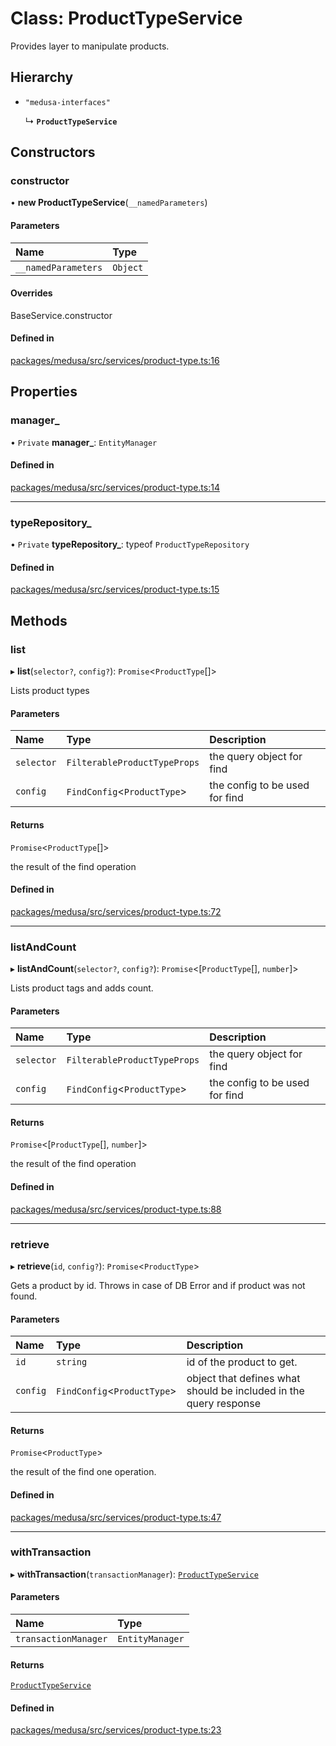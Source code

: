 # Class: ProductTypeService

Provides layer to manipulate products.

## Hierarchy

- `"medusa-interfaces"`

  ↳ **`ProductTypeService`**

## Constructors

### constructor

• **new ProductTypeService**(`__namedParameters`)

#### Parameters

| Name | Type |
| :------ | :------ |
| `__namedParameters` | `Object` |

#### Overrides

BaseService.constructor

#### Defined in

[packages/medusa/src/services/product-type.ts:16](https://github.com/medusajs/medusa/blob/6225aa57b/packages/medusa/src/services/product-type.ts#L16)

## Properties

### manager\_

• `Private` **manager\_**: `EntityManager`

#### Defined in

[packages/medusa/src/services/product-type.ts:14](https://github.com/medusajs/medusa/blob/6225aa57b/packages/medusa/src/services/product-type.ts#L14)

___

### typeRepository\_

• `Private` **typeRepository\_**: typeof `ProductTypeRepository`

#### Defined in

[packages/medusa/src/services/product-type.ts:15](https://github.com/medusajs/medusa/blob/6225aa57b/packages/medusa/src/services/product-type.ts#L15)

## Methods

### list

▸ **list**(`selector?`, `config?`): `Promise`<`ProductType`[]\>

Lists product types

#### Parameters

| Name | Type | Description |
| :------ | :------ | :------ |
| `selector` | `FilterableProductTypeProps` | the query object for find |
| `config` | `FindConfig`<`ProductType`\> | the config to be used for find |

#### Returns

`Promise`<`ProductType`[]\>

the result of the find operation

#### Defined in

[packages/medusa/src/services/product-type.ts:72](https://github.com/medusajs/medusa/blob/6225aa57b/packages/medusa/src/services/product-type.ts#L72)

___

### listAndCount

▸ **listAndCount**(`selector?`, `config?`): `Promise`<[`ProductType`[], `number`]\>

Lists product tags and adds count.

#### Parameters

| Name | Type | Description |
| :------ | :------ | :------ |
| `selector` | `FilterableProductTypeProps` | the query object for find |
| `config` | `FindConfig`<`ProductType`\> | the config to be used for find |

#### Returns

`Promise`<[`ProductType`[], `number`]\>

the result of the find operation

#### Defined in

[packages/medusa/src/services/product-type.ts:88](https://github.com/medusajs/medusa/blob/6225aa57b/packages/medusa/src/services/product-type.ts#L88)

___

### retrieve

▸ **retrieve**(`id`, `config?`): `Promise`<`ProductType`\>

Gets a product by id.
Throws in case of DB Error and if product was not found.

#### Parameters

| Name | Type | Description |
| :------ | :------ | :------ |
| `id` | `string` | id of the product to get. |
| `config` | `FindConfig`<`ProductType`\> | object that defines what should be included in the   query response |

#### Returns

`Promise`<`ProductType`\>

the result of the find one operation.

#### Defined in

[packages/medusa/src/services/product-type.ts:47](https://github.com/medusajs/medusa/blob/6225aa57b/packages/medusa/src/services/product-type.ts#L47)

___

### withTransaction

▸ **withTransaction**(`transactionManager`): [`ProductTypeService`](ProductTypeService.md)

#### Parameters

| Name | Type |
| :------ | :------ |
| `transactionManager` | `EntityManager` |

#### Returns

[`ProductTypeService`](ProductTypeService.md)

#### Defined in

[packages/medusa/src/services/product-type.ts:23](https://github.com/medusajs/medusa/blob/6225aa57b/packages/medusa/src/services/product-type.ts#L23)

